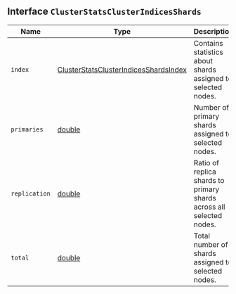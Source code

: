 ## Interface `ClusterStatsClusterIndicesShards`

| Name | Type | Description |
| - | - | - |
| `index` | [ClusterStatsClusterIndicesShardsIndex](./ClusterStatsClusterIndicesShardsIndex.md) | Contains statistics about shards assigned to selected nodes. |
| `primaries` | [double](./double.md) | Number of primary shards assigned to selected nodes. |
| `replication` | [double](./double.md) | Ratio of replica shards to primary shards across all selected nodes. |
| `total` | [double](./double.md) | Total number of shards assigned to selected nodes. |
